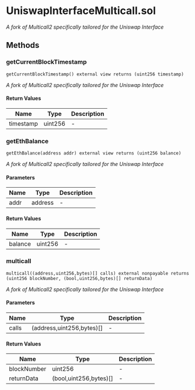 
# UniswapInterfaceMulticall.sol

    

    
*A fork of Multicall2 specifically tailored for the Uniswap Interface*
## Methods
### getCurrentBlockTimestamp
```solidity
getCurrentBlockTimestamp() external view returns (uint256 timestamp)
```

            

            
*A fork of Multicall2 specifically tailored for the Uniswap Interface*
#### Return Values

| Name | Type | Description |
|---|---|---|
| timestamp | uint256 | - |

### getEthBalance
```solidity
getEthBalance(address addr) external view returns (uint256 balance)
```

            

            
*A fork of Multicall2 specifically tailored for the Uniswap Interface*
#### Parameters

| Name | Type | Description |
|---|---|---|
| addr | address | - |

#### Return Values

| Name | Type | Description |
|---|---|---|
| balance | uint256 | - |

### multicall
```solidity
multicall((address,uint256,bytes)[] calls) external nonpayable returns (uint256 blockNumber, (bool,uint256,bytes)[] returnData)
```

            

            
*A fork of Multicall2 specifically tailored for the Uniswap Interface*
#### Parameters

| Name | Type | Description |
|---|---|---|
| calls | (address,uint256,bytes)[] | - |

#### Return Values

| Name | Type | Description |
|---|---|---|
| blockNumber | uint256 | - |
| returnData | (bool,uint256,bytes)[] | - |



